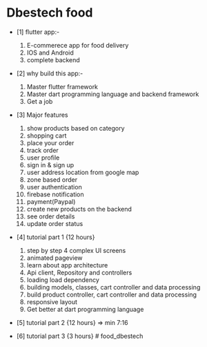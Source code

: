 # Dbestech food

- [1] flutter app:-
    1. E-commerece app for food delivery
    2. IOS and Android
    3. complete backend

- [2] why build this app:-
    1. Master flutter framework
    2. Master dart programming language and backend framework
    3. Get a job

- [3] Major features
    1. show products based on category
    2. shopping cart
    3. place your order
    4. track order
    5. user profile
    6. sign in & sign up
    7. user address location from google map
    8. zone based order
    9. user authentication
    10. firebase notification
    11. payment(Paypal)
    12. create new products on the backend
    13. see order details
    14. update order status


- [4] tutorial part 1 {12 hours}
    1. step by step 4 complex UI screens
    2. animated pageview
    3. learn about app architecture
    4. Api client, Repository and controllers
    5. loading load dependency
    6. building models, classes, cart controller and data processing
    7. build product controller, cart controller and data processing
    8. responsive layout
    9. Get better at dart programming language

- [5] tutorial part 2 {12 hours} => min 7:16


- [6] tutorial part 3 {3 hours}
#   f o o d _ d b e s t e c h  
 